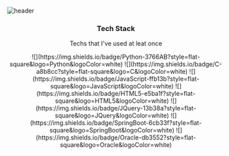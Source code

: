 ![header](https://capsule-render.vercel.app/api?type=rounded&color=gradient&height=200&section=footer&text=JaeDeokWang&fontSize=100)

<h3 align="center">Tech Stack</h3>

<p align="center"> Techs that I've used at leat once </p>

<p align="center">
  ![](https://img.shields.io/badge/Python-3766AB?style=flat-square&logo=Python&logoColor=white)
  ![](https://img.shields.io/badge/C-a8b8cc?style=flat-square&logo=C&logoColor=white)
  ![](https://img.shields.io/badge/JavaScript-ffb13b?style=flat-square&logo=JavaScript&logoColor=white)
  ![](https://img.shields.io/badge/HTML5-e5ba1f?style=flat-square&logo=HTML5&logoColor=white)
  ![](https://img.shields.io/badge/JQuery-13b38a?style=flat-square&logo=JQuery&logoColor=white)
  ![](https://img.shields.io/badge/SpringBoot-6cb33f?style=flat-square&logo=SpringBoot&logoColor=white)
  ![](https://img.shields.io/badge/Oracle-db3552?style=flat-square&logo=Oracle&logoColor=white)
</p>


<!--
<img src="https://img.shields.io/badge/Python-3766AB?style=flat-square&logo=Python&logoColor=white"/> 
<img src="https://img.shields.io/badge/C-a8b8cc?style=flat-square&logo=C&logoColor=white"/>
<img src="https://img.shields.io/badge/JavaScript-ffb13b?style=flat-square&logo=JavaScript&logoColor=white"/>
<img src="https://img.shields.io/badge/HTML5-e5ba1f?style=flat-square&logo=HTML5&logoColor=white"/>
<img src="https://img.shields.io/badge/JQuery-13b38a?style=flat-square&logo=JQuery&logoColor=white"/>
<img src="https://img.shields.io/badge/SpringBoot-6cb33f?style=flat-square&logo=SpringBoot&logoColor=white"/>
<img src="https://img.shields.io/badge/Oracle-db3552?style=flat-square&logo=Oracle&logoColor=white"/>
-->
<!--
<img src="https://img.shields.io/badge/쓰고자하는_텍스트-컬러코드?style=flat-square&logo=simpleicons에서_아이콘이름&logoColor=white"/></a>&nbsp 
-->
<!--
**daskuku/daskuku** is a ✨ _special_ ✨ repository because its `README.md` (this file) appears on your GitHub profile.

Here are some ideas to get you started:

- 🔭 I’m currently working on ...
- 🌱 I’m currently learning ...
- 👯 I’m looking to collaborate on ...
- 🤔 I’m looking for help with ...
- 💬 Ask me about ...
- 📫 How to reach me: ...
- 😄 Pronouns: ...
- ⚡ Fun fact: ...
-->
